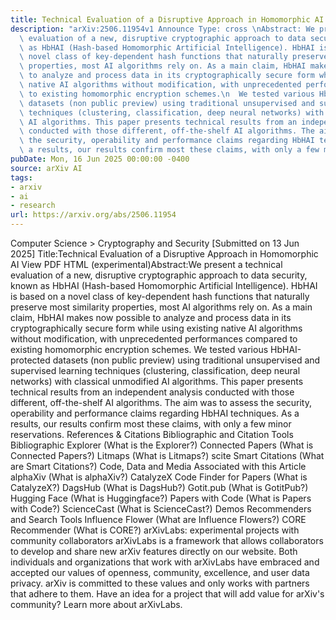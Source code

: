 ```yaml
---
title: Technical Evaluation of a Disruptive Approach in Homomorphic AI
description: "arXiv:2506.11954v1 Announce Type: cross \nAbstract: We present a technical\
  \ evaluation of a new, disruptive cryptographic approach to data security, known\
  \ as HbHAI (Hash-based Homomorphic Artificial Intelligence). HbHAI is based on a\
  \ novel class of key-dependent hash functions that naturally preserve most similarity\
  \ properties, most AI algorithms rely on. As a main claim, HbHAI makes now possible\
  \ to analyze and process data in its cryptographically secure form while using existing\
  \ native AI algorithms without modification, with unprecedented performances compared\
  \ to existing homomorphic encryption schemes.\n  We tested various HbHAI-protected\
  \ datasets (non public preview) using traditional unsupervised and supervised learning\
  \ techniques (clustering, classification, deep neural networks) with classical unmodified\
  \ AI algorithms. This paper presents technical results from an independent analysis\
  \ conducted with those different, off-the-shelf AI algorithms. The aim was to assess\
  \ the security, operability and performance claims regarding HbHAI techniques. As\
  \ a results, our results confirm most these claims, with only a few minor reservations."
pubDate: Mon, 16 Jun 2025 00:00:00 -0400
source: arXiv AI
tags:
- arxiv
- ai
- research
url: https://arxiv.org/abs/2506.11954
---
```


Computer Science > Cryptography and Security
[Submitted on 13 Jun 2025]
Title:Technical Evaluation of a Disruptive Approach in Homomorphic AI
View PDF HTML (experimental)Abstract:We present a technical evaluation of a new, disruptive cryptographic approach to data security, known as HbHAI (Hash-based Homomorphic Artificial Intelligence). HbHAI is based on a novel class of key-dependent hash functions that naturally preserve most similarity properties, most AI algorithms rely on. As a main claim, HbHAI makes now possible to analyze and process data in its cryptographically secure form while using existing native AI algorithms without modification, with unprecedented performances compared to existing homomorphic encryption schemes.
We tested various HbHAI-protected datasets (non public preview) using traditional unsupervised and supervised learning techniques (clustering, classification, deep neural networks) with classical unmodified AI algorithms. This paper presents technical results from an independent analysis conducted with those different, off-the-shelf AI algorithms. The aim was to assess the security, operability and performance claims regarding HbHAI techniques. As a results, our results confirm most these claims, with only a few minor reservations.
References & Citations
Bibliographic and Citation Tools
Bibliographic Explorer (What is the Explorer?)
Connected Papers (What is Connected Papers?)
Litmaps (What is Litmaps?)
scite Smart Citations (What are Smart Citations?)
Code, Data and Media Associated with this Article
alphaXiv (What is alphaXiv?)
CatalyzeX Code Finder for Papers (What is CatalyzeX?)
DagsHub (What is DagsHub?)
Gotit.pub (What is GotitPub?)
Hugging Face (What is Huggingface?)
Papers with Code (What is Papers with Code?)
ScienceCast (What is ScienceCast?)
Demos
Recommenders and Search Tools
Influence Flower (What are Influence Flowers?)
CORE Recommender (What is CORE?)
arXivLabs: experimental projects with community collaborators
arXivLabs is a framework that allows collaborators to develop and share new arXiv features directly on our website.
Both individuals and organizations that work with arXivLabs have embraced and accepted our values of openness, community, excellence, and user data privacy. arXiv is committed to these values and only works with partners that adhere to them.
Have an idea for a project that will add value for arXiv's community? Learn more about arXivLabs.